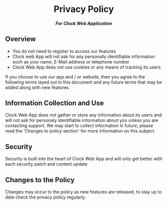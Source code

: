 <h1 align="center">Privacy Policy</h1>
<h5 align="center">For Clock Web Application</h5>
<h2>Overview</h2>
<ul>
<li>You do not need to register to access our features</li>
<li>Clock web App will not ask for any personally identifiable information such as your name, E-Mail address or telephone number</li>
<li>Clock Web App does not use cookies or any means of tracking its users</li>
</ul>
<p>If you choose to use our app and / or website, then you agree to the following terms layed out in this document and any future terms that may be added along with new features.</p>
<h2>Information Collection and Use</h2>
<p>Clock Web App does not gather or store any information about its users and will not ask for personaly identifiable information about you unless you are contacting support. We may start to collect information in future, please read the 'Changes to policy section' for more information on this subject.</p>
<h2>Security</h2>
<p>Security is built into the heart of Clock Web App and will only get better with each security patch and content update</p>
<h2>Changes to the Policy</h2>
<p>Changes may occur to the policy as new features are released, to stay up to date check the privacy policy regularly.</p>
